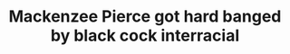 ---
layout: post
title: Mackenzee Pierce got hard banged by black cock interracial
duration: '11:00'
view: 275
rate: 2
video: 'https://flashservice.xvideos.com/embedframe/7165522'
category: 
 - black
tags: 
 - big-black-cock
priority: 0.9
changefreq: daily
---